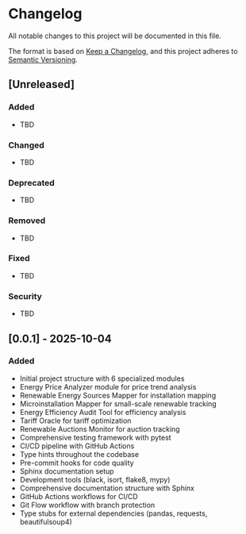 # Changelog

All notable changes to this project will be documented in this file.

The format is based on [Keep a Changelog](https://keepachangelog.com/en/1.0.0/),
and this project adheres to [Semantic Versioning](https://semver.org/spec/v2.0.0.html).

## [Unreleased]

### Added

- TBD

### Changed

- TBD

### Deprecated

- TBD

### Removed

- TBD

### Fixed

- TBD

### Security

- TBD

## [0.0.1] - 2025-10-04

### Added

- Initial project structure with 6 specialized modules
- Energy Price Analyzer module for price trend analysis
- Renewable Energy Sources Mapper for installation mapping
- Microinstallation Mapper for small-scale renewable tracking
- Energy Efficiency Audit Tool for efficiency analysis
- Tariff Oracle for tariff optimization
- Renewable Auctions Monitor for auction tracking
- Comprehensive testing framework with pytest
- CI/CD pipeline with GitHub Actions
- Type hints throughout the codebase
- Pre-commit hooks for code quality
- Sphinx documentation setup
- Development tools (black, isort, flake8, mypy)
- Comprehensive documentation structure with Sphinx
- GitHub Actions workflows for CI/CD
- Git Flow workflow with branch protection
- Type stubs for external dependencies (pandas, requests, beautifulsoup4)
